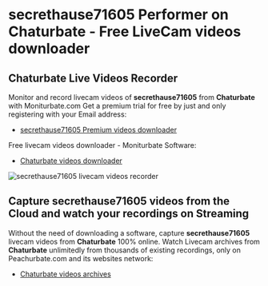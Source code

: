 # secrethause71605 Performer on Chaturbate - Free LiveCam videos downloader

## Chaturbate Live Videos Recorder

Monitor and record livecam videos of **secrethause71605** from **Chaturbate** with Moniturbate.com
Get a premium trial for free by just and only registering with your Email address:
* [secrethause71605 Premium videos downloader](https://moniturbate.com/request-demo-licence-key.html)

Free livecam videos downloader - Moniturbate Software:
* [Chaturbate videos downloader](https://moniturbate.com/moniturbate-download-software.html)

![secrethause71605 livecam videos recorder](https://peachurnet.com/templates/moniturbate-software.png)


## Capture secrethause71605 videos from the Cloud and watch your recordings on Streaming

Without the need of downloading a software, capture **secrethause71605** livecam videos from **Chaturbate** 100% online.
Watch Livecam archives from **Chaturbate** unlimitedly from thousands of existing recordings, only on Peachurbate.com and its websites network:
* [Chaturbate videos archives](https://peachurnet.com/)